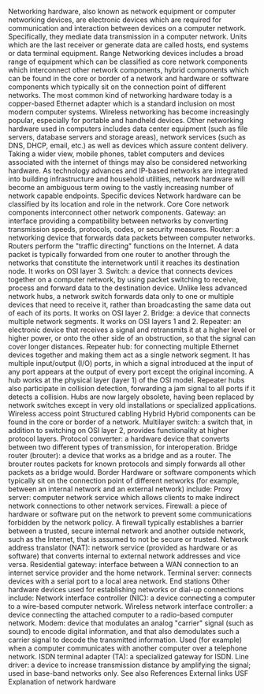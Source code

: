Networking hardware, also known as network equipment or computer
networking devices, are electronic devices which are required for
communication and interaction between devices on a computer network.
Specifically, they mediate data transmission in a computer network.
Units which are the last receiver or generate data are called hosts, end
systems or data terminal equipment. Range Networking devices includes a
broad range of equipment which can be classified as core network
components which interconnect other network components, hybrid
components which can be found in the core or border of a network and
hardware or software components which typically sit on the connection
point of different networks. The most common kind of networking hardware
today is a copper-based Ethernet adapter which is a standard inclusion
on most modern computer systems. Wireless networking has become
increasingly popular, especially for portable and handheld devices.
Other networking hardware used in computers includes data center
equipment (such as file servers, database servers and storage areas),
network services (such as DNS, DHCP, email, etc.) as well as devices
which assure content delivery. Taking a wider view, mobile phones,
tablet computers and devices associated with the internet of things may
also be considered networking hardware. As technology advances and
IP-based networks are integrated into building infrastructure and
household utilities, network hardware will become an ambiguous term
owing to the vastly increasing number of network capable endpoints.
Specific devices Network hardware can be classified by its location and
role in the network. Core Core network components interconnect other
network components. Gateway: an interface providing a compatibility
between networks by converting transmission speeds, protocols, codes, or
security measures. Router: a networking device that forwards data
packets between computer networks. Routers perform the \"traffic
directing\" functions on the Internet. A data packet is typically
forwarded from one router to another through the networks that
constitute the internetwork until it reaches its destination node. It
works on OSI layer 3. Switch: a device that connects devices together on
a computer network, by using packet switching to receive, process and
forward data to the destination device. Unlike less advanced network
hubs, a network switch forwards data only to one or multiple devices
that need to receive it, rather than broadcasting the same data out of
each of its ports. It works on OSI layer 2. Bridge: a device that
connects multiple network segments. It works on OSI layers 1 and 2.
Repeater: an electronic device that receives a signal and retransmits it
at a higher level or higher power, or onto the other side of an
obstruction, so that the signal can cover longer distances. Repeater
hub: for connecting multiple Ethernet devices together and making them
act as a single network segment. It has multiple input/output (I/O)
ports, in which a signal introduced at the input of any port appears at
the output of every port except the original incoming. A hub works at
the physical layer (layer 1) of the OSI model. Repeater hubs also
participate in collision detection, forwarding a jam signal to all ports
if it detects a collision. Hubs are now largely obsolete, having been
replaced by network switches except in very old installations or
specialized applications. Wireless access point Structured cabling
Hybrid Hybrid components can be found in the core or border of a
network. Multilayer switch: a switch that, in addition to switching on
OSI layer 2, provides functionality at higher protocol layers. Protocol
converter: a hardware device that converts between two different types
of transmission, for interoperation. Bridge router (brouter): a device
that works as a bridge and as a router. The brouter routes packets for
known protocols and simply forwards all other packets as a bridge would.
Border Hardware or software components which typically sit on the
connection point of different networks (for example, between an internal
network and an external network) include: Proxy server: computer network
service which allows clients to make indirect network connections to
other network services. Firewall: a piece of hardware or software put on
the network to prevent some communications forbidden by the network
policy. A firewall typically establishes a barrier between a trusted,
secure internal network and another outside network, such as the
Internet, that is assumed to not be secure or trusted. Network address
translator (NAT): network service (provided as hardware or as software)
that converts internal to external network addresses and vice versa.
Residential gateway: interface between a WAN connection to an internet
service provider and the home network. Terminal server: connects devices
with a serial port to a local area network. End stations Other hardware
devices used for establishing networks or dial-up connections include:
Network interface controller (NIC): a device connecting a computer to a
wire-based computer network. Wireless network interface controller: a
device connecting the attached computer to a radio-based computer
network. Modem: device that modulates an analog \"carrier\" signal (such
as sound) to encode digital information, and that also demodulates such
a carrier signal to decode the transmitted information. Used (for
example) when a computer communicates with another computer over a
telephone network. ISDN terminal adapter (TA): a specialized gateway for
ISDN. Line driver: a device to increase transmission distance by
amplifying the signal; used in base-band networks only. See also
References External links USF Explanation of network hardware
